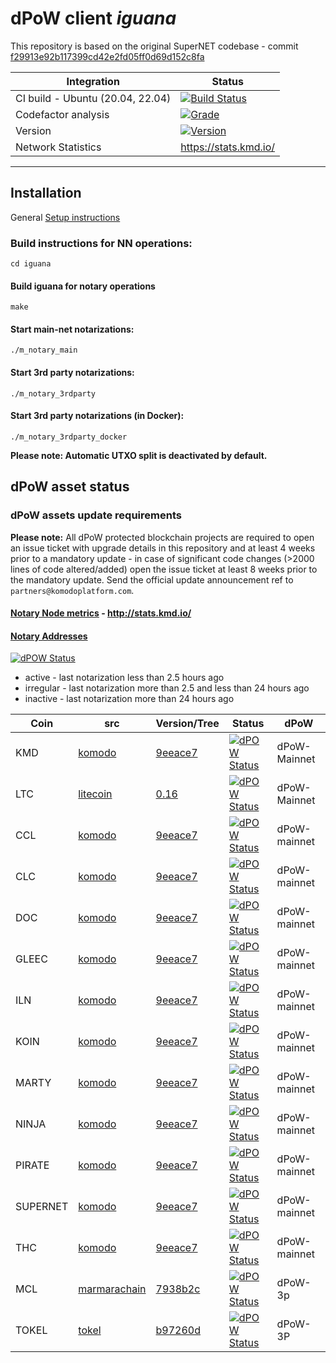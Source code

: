 # dPoW client _iguana_

This repository is based on the original SuperNET codebase - commit [f29913e92b117399cd42e2fd05ff0d69d152c8fa](https://github.com/ca333/SuperNET/commit/f29913e92b117399cd42e2fd05ff0d69d152c8fa)

| Integration                      | Status                                                                                                                                          |
| -------------------------------- | ----------------------------------------------------------------------------------------------------------------------------------------------- |
| CI build - Ubuntu (20.04, 22.04) | [![Build Status](https://github.com/komodoplatform/dpow/workflows/CI/badge.svg?maxAge=60)](https://github.com/KomodoPlatform/dPoW/actions)      |
| Codefactor analysis              | [![Grade](https://img.shields.io/codefactor/grade/github/komodoplatform/dpow)](https://www.codefactor.io/repository/github/komodoplatform/dpow) |
| Version                          | [![Version](https://img.shields.io/github/v/release/komodoplatform/dPoW)](https://github.com/KomodoPlatform/dPoW/releases)                      |
| Network Statistics               | https://stats.kmd.io/                                                                                                                           |

---

## Installation

General [Setup instructions](https://github.com/KomodoPlatform/Documentation/blob/nn_docs_update/docs/notary/setup-Komodo-Notary-Node.md)

### Build instructions for NN operations:

`cd iguana`

#### Build iguana for notary operations

`make`

#### Start main-net notarizations:

`./m_notary_main`

#### Start 3rd party notarizations:

`./m_notary_3rdparty`

#### Start 3rd party notarizations (in Docker):

`./m_notary_3rdparty_docker`

**Please note: Automatic UTXO split is deactivated by default.**

## dPoW asset status

### dPoW assets update requirements

**Please note:** All dPoW protected blockchain projects are required to open an issue ticket with upgrade details in this repository and at least 4 weeks prior to a mandatory update - in case of significant code changes (>2000 lines of code altered/added) open the issue ticket at least 8 weeks prior to the mandatory update. Send the official update announcement ref to `partners@komodoplatform.com`.

#### [Notary Node metrics](http://stats.kmd.io/) - http://stats.kmd.io/

#### [Notary Addresses](https://deckersu.github.io/notaries_addresses.html)

[![dPOW Status](https://badges.komodo.earth/svg/date_badge.svg?maxAge=60)](https://komodostats.com)

- active - last notarization less than 2.5 hours ago
- irregular - last notarization more than 2.5 and less than 24 hours ago
- inactive - last notarization more than 24 hours ago

| Coin     | src                                                      | Version/Tree                                                                                           | Status                                                                                                  | dPoW         |
| -------- | -------------------------------------------------------- | ------------------------------------------------------------------------------------------------------ | ------------------------------------------------------------------------------------------------------- | ------------ |
| KMD      | [komodo](https://github.com/komodoplatform/komodo)       | [9eeace7](https://github.com/KomodoPlatform/komodo/commit/9eeace7636abc01c7d0d16484d1dfd7616943ffa)    | [![dPOW Status](https://badges.komodo.earth/svg/KMD_badge.svg?maxAge=60)](https://komodostats.com)      | dPoW-Mainnet |
| LTC      | [litecoin](https://github.com/litecoin-project/litecoin) | [0.16](https://github.com/litecoin-project/litecoin/tree/69fce744115a7d2889ff1b90e89582b83de405ad)     | [![dPOW Status](https://badges.komodo.earth/svg/KMD_badge.svg?maxAge=60)](https://komodostats.com)      | dPoW-Mainnet |
| CCL      | [komodo](https://github.com/komodoplatform/komodo)       | [9eeace7](https://github.com/KomodoPlatform/komodo/commit/9eeace7636abc01c7d0d16484d1dfd7616943ffa)    | [![dPOW Status](https://badges.komodo.earth/svg/CCL_badge.svg?maxAge=60)](https://komodostats.com)      | dPoW-mainnet |
| CLC      | [komodo](https://github.com/komodoplatform/komodo)       | [9eeace7](https://github.com/KomodoPlatform/komodo/commit/9eeace7636abc01c7d0d16484d1dfd7616943ffa)    | [![dPOW Status](https://badges.komodo.earth/svg/CLC_badge.svg?maxAge=60)](https://komodostats.com)      | dPoW-mainnet |
| DOC      | [komodo](https://github.com/komodoplatform/komodo)       | [9eeace7](https://github.com/KomodoPlatform/komodo/commit/9eeace7636abc01c7d0d16484d1dfd7616943ffa)    | [![dPOW Status](https://badges.komodo.earth/svg/MORTY_badge.svg?maxAge=60)](https://komodostats.com)    | dPoW-mainnet |
| GLEEC    | [komodo](https://github.com/komodoplatform/komodo)       | [9eeace7](https://github.com/KomodoPlatform/komodo/commit/9eeace7636abc01c7d0d16484d1dfd7616943ffa)    | [![dPOW Status](https://badges.komodo.earth/svg/GLEECOLD_badge.svg?maxAge=60)](https://komodostats.com) | dPoW-mainnet |
| ILN      | [komodo](https://github.com/komodoplatform/komodo)       | [9eeace7](https://github.com/KomodoPlatform/komodo/commit/9eeace7636abc01c7d0d16484d1dfd7616943ffa)    | [![dPOW Status](https://badges.komodo.earth/svg/ILN_badge.svg?maxAge=60)](https://komodostats.com)      | dPoW-mainnet |
| KOIN     | [komodo](https://github.com/komodoplatform/komodo)       | [9eeace7](https://github.com/KomodoPlatform/komodo/commit/9eeace7636abc01c7d0d16484d1dfd7616943ffa)    | [![dPOW Status](https://badges.komodo.earth/svg/KOIN_badge.svg?maxAge=60)](https://komodostats.com)     | dPoW-mainnet |
| MARTY    | [komodo](https://github.com/komodoplatform/komodo)       | [9eeace7](https://github.com/KomodoPlatform/komodo/commit/9eeace7636abc01c7d0d16484d1dfd7616943ffa)    | [![dPOW Status](https://badges.komodo.earth/svg/MORTY_badge.svg?maxAge=60)](https://komodostats.com)    | dPoW-mainnet |
| NINJA    | [komodo](https://github.com/komodoplatform/komodo)       | [9eeace7](https://github.com/KomodoPlatform/komodo/commit/9eeace7636abc01c7d0d16484d1dfd7616943ffa)    | [![dPOW Status](https://badges.komodo.earth/svg/NINJA_badge.svg?maxAge=60)](https://komodostats.com)    | dPoW-mainnet |
| PIRATE   | [komodo](https://github.com/komodoplatform/komodo)       | [9eeace7](https://github.com/KomodoPlatform/komodo/commit/9eeace7636abc01c7d0d16484d1dfd7616943ffa)    | [![dPOW Status](https://badges.komodo.earth/svg/PIRATE_badge.svg?maxAge=60)](https://komodostats.com)   | dPoW-mainnet |
| SUPERNET | [komodo](https://github.com/komodoplatform/komodo)       | [9eeace7](https://github.com/KomodoPlatform/komodo/commit/9eeace7636abc01c7d0d16484d1dfd7616943ffa)    | [![dPOW Status](https://badges.komodo.earth/svg/SUPERNET_badge.svg?maxAge=60)](https://komodostats.com) | dPoW-mainnet |
| THC      | [komodo](https://github.com/komodoplatform/komodo)       | [9eeace7](https://github.com/KomodoPlatform/komodo/commit/9eeace7636abc01c7d0d16484d1dfd7616943ffa)    | [![dPOW Status](https://badges.komodo.earth/svg/THC_badge.svg?maxAge=60)](https://komodostats.com)      | dPoW-mainnet |
| MCL      | [marmarachain](https://github.com/marmarachain/marmara)  | [7938b2c](https://github.com/marmarachain/marmara/commit/7938b2cb5d791ee30790384903a61a4934b7e8f1)     | [![dPOW Status](https://badges.komodo.earth/svg/MCL_badge.svg?maxAge=60)](https://komodostats.com)      | dPoW-3p      |
| TOKEL    | [tokel](https://github.com/TokelPlatform/tokel)          | [b97260d](https://github.com/TokelPlatform/tokel/commit/b97260d4ac9d91f6bd28b116a1cee794a3a3035e)      | [![dPOW Status](https://badges.komodo.earth/svg/TOKEL_badge.svg?maxAge=60)](https://komodostats.com)    | dPoW-3P      |
